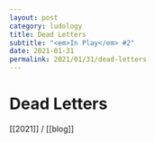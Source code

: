 ```yaml
---
layout: post
category: ludology
title: Dead Letters
subtitle: "<em>In Play</em> #2"
date: 2021-01-31
permalink: 2021/01/31/dead-letters
---
```


# Dead Letters

[[2021]] / [[blog]]